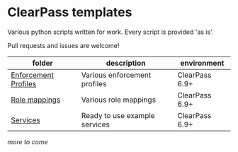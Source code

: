 # ClearPass templates

Various python scripts written for work.
Every script is provided 'as is'.

Pull requests and issues are welcome!  

| folder   | description   | environment |
|----------|---------------|------------|
| [Enforcement Profiles](../master/enforcement-profiles/) | Various enforcement profiles | ClearPass 6.9+ |
| [Role mappings](../master/role-mappings/) | Various role mappings | ClearPass 6.9+ |
| [Services](../master/services/) | Ready to use example services | ClearPass 6.9+ |

_more to come_
